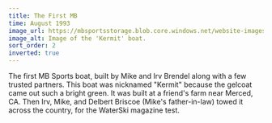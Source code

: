 ```yaml
---
title: The First MB
time: August 1993
image_url: https://mbsportsstorage.blob.core.windows.net/website-images/history/history1.jpg
image_alt: Image of the 'Kermit' boat.
sort_order: 2
inverted: true
---
```

The first MB Sports boat, built by Mike and Irv Brendel along with a few
trusted partners. This boat was nicknamed "Kermit" because the gelcoat came
out such a bright green. It was built at a friend's farm near Merced, CA. Then
Irv, Mike, and Delbert Briscoe (Mike's father-in-law) towed it across the
country, for the WaterSki magazine test.
